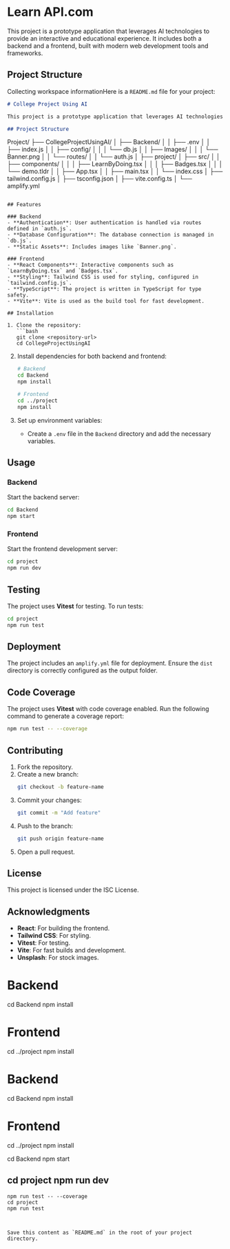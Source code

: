 # Learn API.com

This project is a prototype application that leverages AI technologies to provide an interactive and educational experience. It includes both a backend and a frontend, built with modern web development tools and frameworks.

## Project Structure
Collecting workspace informationHere is a `README.md` file for your project:

```markdown
# College Project Using AI

This project is a prototype application that leverages AI technologies to provide an interactive and educational experience. It includes both a backend and a frontend, built with modern web development tools and frameworks.

## Project Structure

```
Project/
├── CollegeProjectUsingAI/
│   ├── Backend/
│   │   ├── .env
│   │   ├── index.js
│   │   ├── config/
│   │   │   └── db.js
│   │   ├── Images/
│   │   │   └── Banner.png
│   │   └── routes/
│   │       └── auth.js
│   ├── project/
│       ├── src/
│       │   ├── components/
│       │   │   ├── LearnByDoing.tsx
│       │   │   ├── Badges.tsx
│       │   │   └── demo.tldr
│       │   ├── App.tsx
│       │   ├── main.tsx
│       │   └── index.css
│       ├── tailwind.config.js
│       ├── tsconfig.json
│       ├── vite.config.ts
│       └── amplify.yml
```

## Features

### Backend
- **Authentication**: User authentication is handled via routes defined in `auth.js`.
- **Database Configuration**: The database connection is managed in `db.js`.
- **Static Assets**: Includes images like `Banner.png`.

### Frontend
- **React Components**: Interactive components such as `LearnByDoing.tsx` and `Badges.tsx`.
- **Styling**: Tailwind CSS is used for styling, configured in `tailwind.config.js`.
- **TypeScript**: The project is written in TypeScript for type safety.
- **Vite**: Vite is used as the build tool for fast development.

## Installation

1. Clone the repository:
   ```bash
   git clone <repository-url>
   cd CollegeProjectUsingAI
   ```

2. Install dependencies for both backend and frontend:
   ```bash
   # Backend
   cd Backend
   npm install

   # Frontend
   cd ../project
   npm install
   ```

3. Set up environment variables:
   - Create a `.env` file in the `Backend` directory and add the necessary variables.

## Usage

### Backend
Start the backend server:
```bash
cd Backend
npm start
```

### Frontend
Start the frontend development server:
```bash
cd project
npm run dev
```

## Testing

The project uses **Vitest** for testing. To run tests:
```bash
cd project
npm run test
```

## Deployment

The project includes an `amplify.yml` file for deployment. Ensure the `dist` directory is correctly configured as the output folder.

## Code Coverage

The project uses **Vitest** with code coverage enabled. Run the following command to generate a coverage report:
```bash
npm run test -- --coverage
```

## Contributing

1. Fork the repository.
2. Create a new branch:
   ```bash
   git checkout -b feature-name
   ```
3. Commit your changes:
   ```bash
   git commit -m "Add feature"
   ```
4. Push to the branch:
   ```bash
   git push origin feature-name
   ```
5. Open a pull request.

## License

This project is licensed under the ISC License.

## Acknowledgments

- **React**: For building the frontend.
- **Tailwind CSS**: For styling.
- **Vitest**: For testing.
- **Vite**: For fast builds and development.
- **Unsplash**: For stock images.

# Backend
cd Backend
npm install

# Frontend
cd ../project
npm install


# Backend
cd Backend
npm install

# Frontend
cd ../project
npm install


cd Backend
npm start


cd project
npm run dev
---
```
npm run test -- --coverage
cd project
npm run test



Save this content as `README.md` in the root of your project directory.
